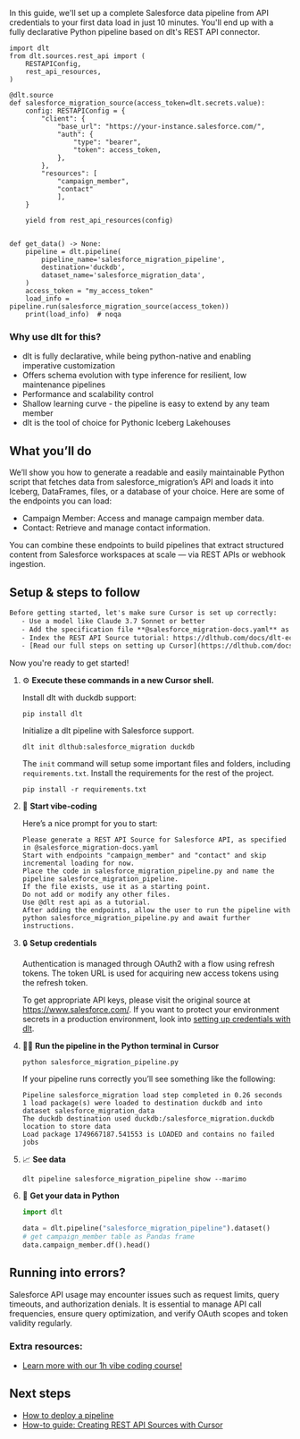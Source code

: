 In this guide, we'll set up a complete Salesforce data pipeline from API credentials to your first data load in just 10 minutes. You'll end up with a fully declarative Python pipeline based on dlt's REST API connector.

```python-outcome
import dlt
from dlt.sources.rest_api import (
    RESTAPIConfig,
    rest_api_resources,
)

@dlt.source
def salesforce_migration_source(access_token=dlt.secrets.value):
    config: RESTAPIConfig = {
        "client": {
            "base_url": "https://your-instance.salesforce.com/",
            "auth": {
                "type": "bearer",
                "token": access_token,
            },
        },
        "resources": [
            "campaign_member",
            "contact"
            ],
    }

    yield from rest_api_resources(config)


def get_data() -> None:
    pipeline = dlt.pipeline(
        pipeline_name='salesforce_migration_pipeline',
        destination='duckdb',
        dataset_name='salesforce_migration_data', 
    )
    access_token = "my_access_token"
    load_info = pipeline.run(salesforce_migration_source(access_token))
    print(load_info)  # noqa
```

### Why use dlt for this?

- dlt is fully declarative, while being python-native and enabling imperative customization
- Offers schema evolution with type inference for resilient, low maintenance pipelines
- Performance and scalability control
- Shallow learning curve - the pipeline is easy to extend by any team member
- dlt is the tool of choice for Pythonic Iceberg Lakehouses

## What you’ll do

We’ll show you how to generate a readable and easily maintainable Python script that fetches data from salesforce_migration’s API and loads it into Iceberg, DataFrames, files, or a database of your choice. Here are some of the endpoints you can load:

- Campaign Member: Access and manage campaign member data.
- Contact: Retrieve and manage contact information.

You can combine these endpoints to build pipelines that extract structured content from Salesforce workspaces at scale — via REST APIs or webhook ingestion.

## Setup & steps to follow

```default
Before getting started, let's make sure Cursor is set up correctly:
   - Use a model like Claude 3.7 Sonnet or better
   - Add the specification file **@salesforce_migration-docs.yaml** as context
   - Index the REST API Source tutorial: https://dlthub.com/docs/dlt-ecosystem/verified-sources/rest_api/ and add it to context as **@dlt rest api**
   - [Read our full steps on setting up Cursor](https://dlthub.com/docs/dlt-ecosystem/llm-tooling/cursor-restapi#23-configuring-cursor-with-documentation)
```

Now you're ready to get started! 

1. ⚙️ **Execute these commands in a new Cursor shell.**
    
    Install dlt with duckdb support:
    ```shell
    pip install dlt
    ```

    Initialize a dlt pipeline with Salesforce support.
    ```shell
    dlt init dlthub:salesforce_migration duckdb
    ```

    The `init` command will setup some important files and folders, including `requirements.txt`. Install the requirements for the rest of the project.
    ```shell
    pip install -r requirements.txt
    ```
    
2. 🤠 **Start vibe-coding**
    
    Here’s a nice prompt for you to start: 
    
    ```prompt
    Please generate a REST API Source for Salesforce API, as specified in @salesforce_migration-docs.yaml 
    Start with endpoints "campaign_member" and "contact" and skip incremental loading for now. 
    Place the code in salesforce_migration_pipeline.py and name the pipeline salesforce_migration_pipeline. 
    If the file exists, use it as a starting point. 
    Do not add or modify any other files. 
    Use @dlt rest api as a tutorial. 
    After adding the endpoints, allow the user to run the pipeline with python salesforce_migration_pipeline.py and await further instructions.
    ```

    
3. 🔒 **Setup credentials** 
    
    Authentication is managed through OAuth2 with a flow using refresh tokens. The token URL is used for acquiring new access tokens using the refresh token.
    
    To get appropriate API keys, please visit the original source at https://www.salesforce.com/.
    If you want to protect your environment secrets in a production environment, look into [setting up credentials with dlt](https://dlthub.com/docs/walkthroughs/add_credentials).
    
4. 🏃‍♀️ **Run the pipeline in the Python terminal in Cursor**
    
    ```shell
    python salesforce_migration_pipeline.py
    ```
    
    If your pipeline runs correctly you’ll see something like the following:
    
    ```shell
    Pipeline salesforce_migration load step completed in 0.26 seconds
    1 load package(s) were loaded to destination duckdb and into dataset salesforce_migration_data
    The duckdb destination used duckdb:/salesforce_migration.duckdb location to store data
    Load package 1749667187.541553 is LOADED and contains no failed jobs
    ```
    
5. 📈 **See data**
    
    ```shell
    dlt pipeline salesforce_migration_pipeline show --marimo
    ```
    
6. 🐍 **Get your data in Python**
    
    ```python
    import dlt

   data = dlt.pipeline("salesforce_migration_pipeline").dataset()
   # get campaign_member table as Pandas frame
   data.campaign_member.df().head()
    ```

## Running into errors?

Salesforce API usage may encounter issues such as request limits, query timeouts, and authorization denials. It is essential to manage API call frequencies, ensure query optimization, and verify OAuth scopes and token validity regularly.

### Extra resources:

- [Learn more with our 1h vibe coding course!](https://www.youtube.com/watch?v=GGid70rnJuM)

## Next steps

- [How to deploy a pipeline](https://dlthub.com/docs/walkthroughs/deploy-a-pipeline)
- [How-to guide: Creating REST API Sources with Cursor](https://dlthub.com/docs/dlt-ecosystem/llm-tooling/cursor-restapi)